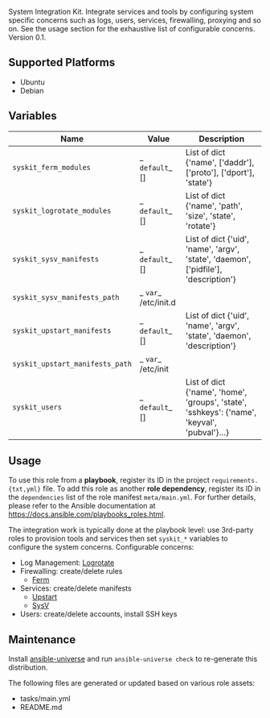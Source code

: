 
<!-- THIS IS A GENERATED FILE, DO NOT EDIT -->

System Integration Kit. Integrate services and tools by configuring system specific concerns such as logs, users, services, firewalling, proxying and so on. See the usage section for the exhaustive list of configurable concerns.
 Version 0.1.


## Supported Platforms

  * Ubuntu
  * Debian

## Variables

| Name | Value | Description |
|------|-------|-------------|
| `syskit_ferm_modules` | _ `default`_ [] | List of dict {'name', ['daddr'], ['proto'], ['dport'], 'state'} |
| `syskit_logrotate_modules` | _ `default`_ [] | List of dict {'name', 'path', 'size', 'state', 'rotate'} |
| `syskit_sysv_manifests` | _ `default`_ [] | List of dict {'uid', 'name', 'argv', 'state', 'daemon', ['pidfile'], 'description'} |
| `syskit_sysv_manifests_path` | _ `var`_ /etc/init.d |  |
| `syskit_upstart_manifests` | _ `default`_ [] | List of dict {'uid', 'name', 'argv', 'state', 'daemon', 'description'} |
| `syskit_upstart_manifests_path` | _ `var`_ /etc/init |  |
| `syskit_users` | _ `default`_ [] | List of dict {'name', 'home', 'groups', 'state', 'sshkeys': {'name', 'keyval', 'pubval'}…} |



## Usage

To use this role from a **playbook**, 
register its ID in the project `requirements.{txt,yml}` file.
To add this role as another **role dependency**,
register its ID in the `dependencies` list of the role manifest `meta/main.yml`.
For further details,
please refer to the Ansible documentation at https://docs.ansible.com/playbooks_roles.html.

The integration work is typically done at the playbook level: use 3rd-party roles to provision tools and services then set `syskit_*` variables to configure the system concerns.
Configurable concerns:
  * Log Management: [Logrotate](http://www.linuxcommand.org/man_pages/logrotate8.html)
  * Firewalling: create/delete rules
    * [Ferm](http://ferm.foo-projects.org)
  * Services: create/delete manifests
    * [Upstart](http://upstart.ubuntu.com/cookbook/)
    * [SysV](https://en.wikipedia.org/wiki/Init#SysV-style)
  * Users: create/delete accounts, install SSH keys



## Maintenance

Install [ansible-universe](https://github.com/fclaerho/ansible-universe)
and run `ansible-universe check` to re-generate this distribution.

The following files are generated or updated based on various role assets:
  * tasks/main.yml
  * README.md



